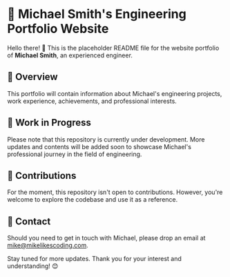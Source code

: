 # :wrench: Michael Smith's Engineering Portfolio Website

Hello there! :wave: This is the placeholder README file for the website portfolio of **Michael Smith**, an experienced engineer.

## :bookmark_tabs: Overview

This portfolio will contain information about Michael's engineering projects, work experience, achievements, and professional interests.

## :construction: Work in Progress

Please note that this repository is currently under development. More updates and contents will be added soon to showcase Michael's professional journey in the field of engineering.

## :raising_hand: Contributions

For the moment, this repository isn't open to contributions. However, you're welcome to explore the codebase and use it as a reference.

## :email: Contact

Should you need to get in touch with Michael, please drop an email at [mike@mikelikescoding.com](mailto:mike@mikelikescoding.com).

Stay tuned for more updates. Thank you for your interest and understanding! :blush:
